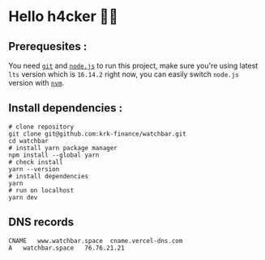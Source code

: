 # Hello h4cker 🏴‍☠️

## Prerequesites :

You need [`git`](https://git-scm.com/) and [`node.js`](https://nodejs.org/) to run this project, make sure you're using latest `lts` version which is `16.14.2` right now, you can easily switch `node.js` version with [`nvm`](https://github.com/nvm-sh/nvm).

## Install dependencies :

```shell
# clone repository
git clone git@github.com:krk-finance/watchbar.git
cd watchbar
# install yarn package manager
npm install --global yarn
# check install
yarn --version
# install dependencies
yarn
# run on localhost
yarn dev
```

## DNS records

```
CNAME   www.watchbar.space  cname.vercel-dns.com
A   watchbar.space   76.76.21.21
```
